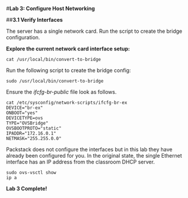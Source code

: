 #**Lab 3: Configure Host Networking**

##**3.1 Verify Interfaces**

The server has a single network card. Run the script to create the bridge configuration.

**Explore the current network card interface setup:**

    cat /usr/local/bin/convert-to-bridge

Run the following script to create the bridge config:

    sudo /usr/local/bin/convert-to-bridge

Ensure the *ifcfg-br-public* file look as follows.  

    cat /etc/sysconfig/network-scripts/ifcfg-br-ex
    DEVICE="br-ex"
    ONBOOT="yes"
    DEVICETYPE=ovs
    TYPE="OVSBridge"
    OVSBOOTPROTO="static"
    IPADDR="172.16.0.1"
    NETMASK="255.255.0.0"

Packstack does not configure the interfaces but in this lab they have already been configured for you.  In the original state, the single Ethernet interface has an IP address from the classroom DHCP server.  

    sudo ovs-vsctl show
    ip a
    
**Lab 3 Complete!**

<!--BREAK-->

